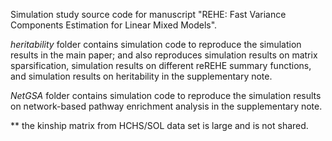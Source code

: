 Simulation study source code for manuscript "REHE: Fast Variance Components Estimation for Linear Mixed Models".

*heritability* folder contains simulation code to reproduce the simulation results in the main paper; and also reproduces simulation results on matrix sparsification, simulation results on different reREHE summary functions, and simulation results on heritability in the supplementary note.

*NetGSA* folder contains simulation code to reproduce the simulation results on network-based pathway enrichment analysis in the supplementary note.


** the kinship matrix from HCHS/SOL data set is large and is not shared. 
